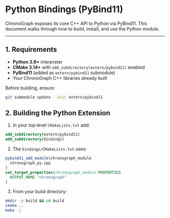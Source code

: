 # Python Bindings (PyBind11)

ChronoGraph exposes its core C++ API to Python via PyBind11.  This document walks through how to build, install, and use the Python module.

---

## 1. Requirements

- **Python 3.8+** interpreter  
- **CMake 3.14+** with `add_subdirectory(extern/pybind11)` enabled  
- **PyBind11** (added as `extern/pybind11` submodule)  
- Your ChronoGraph C++ libraries already built

Before building, ensure:

```bash
git submodule update --init extern/pybind11
```

## 2. Building the Python Extension

1. In your top‐level `CMakeLists.txt` add:

```cmake
add_subdirectory(extern/pybind11)
add_subdirectory(bindings)
```

2. The `bindings/CMakeLists.txt` uses:

```cmake
pybind11_add_module(chronograph_module
  chronograph_py.cpp
)
set_target_properties(chronograph_module PROPERTIES
  OUTPUT_NAME "chronograph"
)
```

3. From your build directory:

```bash
mkdir -p build && cd build
cmake ..
make -j
```
